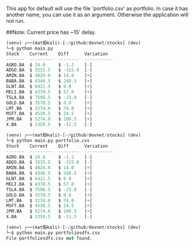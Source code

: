 This app for default will use the file 'portfolio.csv' as portfolio. In case it has another name, you can use it as an argument. Otherwise the application will not run.

##Note: Current price has ~15' delay.

```python
(venv) ┌──(mat㉿kali)-[~/github/devnet/stocks] (dev)
└─$ python main.py
Stock    Current    Diff      Variation
-------  ---------  --------  -----------
AGRO.BA  $ 24.0     $ -1.2    [-]
ADGO.BA  $ 3515.5   $ -315.0  [-]
AMZN.BA  $ 4024.0   $ 14.0    [+]
BABA.BA  $ 4346.5   $ 248.5   [+]
GLNT.BA  $ 6422.5   $ 0.0     [+]
MELI.BA  $ 4370.5   $ 57.0    [+]
TSLA.BA  $ 7596.5   $ -23.0   [-]
GOLD.BA  $ 3570.5   $ 0.0     [+]
LMT.BA   $ 3274.0   $ 74.0    [+]
MSFT.BA  $ 4538.5   $ 24.5    [+]
JPM.BA   $ 5274.0   $ 100.5   [+]
X.BA     $ 1359.5   $ -11.5   [-]
```

```python
(venv) ┌──(mat㉿kali)-[~/github/devnet/stocks] (dev)
└─$ python main.py portfolio.csv
Stock    Current    Diff      Variation
-------  ---------  --------  -----------
AGRO.BA  $ 24.0     $ -1.2    [-]
ADGO.BA  $ 3515.5   $ -315.0  [-]
AMZN.BA  $ 4024.0   $ 14.0    [+]
BABA.BA  $ 4346.5   $ 248.5   [+]
GLNT.BA  $ 6422.5   $ 0.0     [+]
MELI.BA  $ 4370.5   $ 57.0    [+]
TSLA.BA  $ 7596.5   $ -23.0   [-]
GOLD.BA  $ 3570.5   $ 0.0     [+]
LMT.BA   $ 3274.0   $ 74.0    [+]
MSFT.BA  $ 4538.5   $ 24.5    [+]
JPM.BA   $ 5274.0   $ 100.5   [+]
X.BA     $ 1359.5   $ -11.5   [-]
```

```python
(venv) ┌──(mat㉿kali)-[~/github/devnet/stocks] (dev)
└─$ python main.py portfoliosdfs.csv
File portfoliosdfs.csv not found.
```
